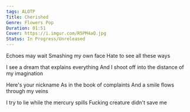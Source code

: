 ```yaml
---
tags: ALOTP
Title: Cherished
Genre: Flowers Pop
Duration: 01:51
Cover: https://i.imgur.com/R5PM4aQ.jpg
Status: In Progress/Unreleased
---
```


Echoes may wait 
Smashing my own face 
Hate to see all these ways

I see a dream that explains everything 
And I shoot off into the distance of my imagination

Here's your nickname 
As in the book of complaints 
And a smile flows through my veins

I try to lie while the mercury spills 
Fucking creature didn't save me